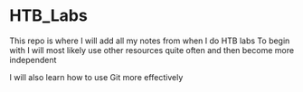 # HTB_Labs
This repo is where I will add all my notes from when I do HTB labs
To begin with I will most likely use other resources quite often and then become more independent

I will also learn how to use Git more effectively